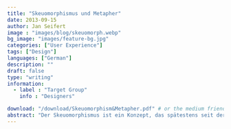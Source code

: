```yaml
---
title: "Skeuomorphismus und Metapher"
date: 2013-09-15
author: Jan Seifert
image : "images/blog/skeuomorph.webp"
bg_image: "images/feature-bg.jpg"
categories: ["User Experience"]
tags: ["Design"]
languages: ["German"]
description: ""
draft: false
type: "writing"
information:
  - label : "Target Group"
    info : "Designers"

download: "/download/Skeuomorphism&Metapher.pdf" # or the medium friend link without the prefix "https://medium.com/@jan.seifert"
abstract: "Der Skeuomorphismus ist ein Konzept, das spätestens seit der Präsentation des iPhones in 2007 eine weite Beachtung in der User Experience gefunden hat. Ungezählte Blogs beschäftigen sich mit dem Thema. Allerdings ergibt eine nähere Betrachtung: viele Punkte, die heutzutage unter dem Schlagwort Skeuomorphismus diskutiert wurden, wurden vor 30 Jahren schon einmal diskutiert, als die User Interface Metapher aufkam. Dieser Artikel vergleicht die beiden Konzepte und stellt die Unterschiede heraus. Darüber hinaus sammelt zahlreiche Meinungen aus den Blogs, stellt sie empirischen Erkenntnissen gegenüber, um es dem Leser zu ermöglichen, sich eine eigene Meinung zu bilden."
---
```



